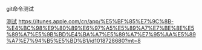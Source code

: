 git命令测试

[测试](https://itunes.apple.com/cn/app/%E5%BF%85%E7%9C%8B-%E4%BC%98%E9%80%89%E6%97%A5%E5%89%A7%E7%BE%8E%E5%89%A7%E5%9B%BD%E4%BA%A7%E5%89%A7%E7%95%AA%E5%89%A7%E7%94%B5%E5%BD%B1/id1018728680?mt=8)
<https://itunes.apple.com/cn/app/%E5%BF%85%E7%9C%8B-%E4%BC%98%E9%80%89%E6%97%A5%E5%89%A7%E7%BE%8E%E5%89%A7%E5%9B%BD%E4%BA%A7%E5%89%A7%E7%95%AA%E5%89%A7%E7%94%B5%E5%BD%B1/id1018728680?mt=8>